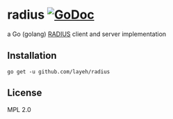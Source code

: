 # radius [![GoDoc](https://godoc.org/github.com/layeh/radius?status.svg)](https://godoc.org/github.com/layeh/radius)

a Go (golang) [RADIUS](https://tools.ietf.org/html/rfc2865) client and server implementation

## Installation

    go get -u github.com/layeh/radius

## License

MPL 2.0
